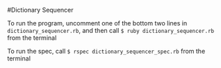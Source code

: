 #Dictionary Sequencer

To run the program, uncomment one of the bottom two lines in `dictionary_sequencer.rb`, and then call `$ ruby dictionary_sequencer.rb` from the terminal

To run the spec, call `$ rspec dictionary_sequencer_spec.rb` from the terminal
